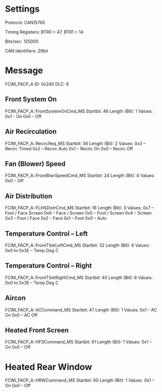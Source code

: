 # Settings
Protocol: CAN15765

Timing Registers: BTR0 = 47, BTR1 = 14

Bits/sec: 125000

CAN identifiers: 29bit


# Message
FCIM_FACP_A
ID: 0x240
DLC: 8

## Front System On
FCIM_FACP_A::FrontSystemOnCmd_MS
Startbit: 46
Length (Bit): 1
Values:
0x1 - On
0x0 – Off


##  Air Recirculation
FCIM_FACP_A::RecircReq_MS
Startbit:  56
Length (Bit): 2
Values:
0x3 – Recirc Timed
0x2 – Recirc Auto
0x1 – Recirc On
0x0 – Recirc Off

## Fan (Blower) Speed
FCIM_FACP_A::FrontBlwrSpeedCmd_MS
Startbit: 24
Length (Bit): 4
Values:
 0x0 – Off

## Air Distribution
FCIM_FACP_A::FLHSDistrCmd_MS
Startbit:  16
Length (Bit): 3
Values:
0x7 – Foot / Face Screen
0x6 – Face / Screen
0x5 – Foot / Screen
0x4 – Screen
0x3 – Foot / Face
0x2 – Face
0x1 – Foot
0x0 – Auto

##  Temperature Control – Left
FCIM_FACP_A::FrontTSetLeftCmd_MS
Startbit:  32
Length (Bit): 6
Values: 0x0 to 0x3E – Temp Deg C

## Temperature Control – Right
FCIM_FACP_A::FrontTSetRightCmd_MS
Startbit: 40
Length (Bit): 6
Values: 0x0 to 0x3E – Temp Deg C

##  Aircon
FCIM_FACP_A::ACCommand_MS
Startbit: 47
Length (Bit): 1
Values:
0x1 – AC On
0x0 – AC Off

## Heated Front Screen
FCIM_FACP_A::HFSCommand_MS
Startbit: 61
Length (Bit): 1
Values:
0x1 – On
0x0 – Off

# Heated Rear Window
FCIM_FACP_A::HRWCommand_MS
Startbit: 60
Length (Bit): 1
Values:
0x1 – On
0x0 – Off

